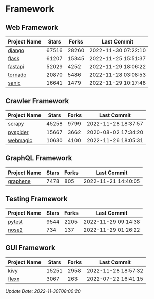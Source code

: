# Framework

## Web Framework
| Project Name | Stars | Forks | Last Commit |
| ------------ | ----- | ----- | ----------- |
| [django](https://github.com/django/django) | 67516 | 28260 | 2022-11-30 07:22:10 |
| [flask](https://github.com/pallets/flask) | 61207 | 15345 | 2022-11-25 15:51:37 |
| [fastapi](https://github.com/tiangolo/fastapi) | 52029 | 4252 | 2022-11-29 18:06:22 |
| [tornado](https://github.com/tornadoweb/tornado) | 20870 | 5486 | 2022-11-28 03:08:53 |
| [sanic](https://github.com/sanic-org/sanic) | 16641 | 1479 | 2022-11-29 10:17:48 |

## Crawler Framework
| Project Name | Stars | Forks | Last Commit |
| ------------ | ----- | ----- | ----------- |
| [scrapy](https://github.com/scrapy/scrapy) | 45258 | 9799 | 2022-11-28 18:37:57 |
| [pyspider](https://github.com/binux/pyspider) | 15667 | 3662 | 2020-08-02 17:34:20 |
| [webmagic](https://github.com/code4craft/webmagic) | 10630 | 4100 | 2022-11-26 18:05:31 |

## GraphQL Framework
| Project Name | Stars | Forks | Last Commit |
| ------------ | ----- | ----- | ----------- |
| [graphene](https://github.com/graphql-python/graphene) | 7478 | 805 | 2022-11-21 14:40:05 |

## Testing Framework
| Project Name | Stars | Forks | Last Commit |
| ------------ | ----- | ----- | ----------- |
| [pytest](https://github.com/pytest-dev/pytest) | 9544 | 2205 | 2022-11-29 09:14:38 |
| [nose2](https://github.com/nose-devs/nose2) | 734 | 137 | 2022-11-29 01:26:22 |

## GUI Framework
| Project Name | Stars | Forks | Last Commit |
| ------------ | ----- | ----- | ----------- |
| [kivy](https://github.com/kivy/kivy) | 15251 | 2958 | 2022-11-28 18:57:32 |
| [flexx](https://github.com/flexxui/flexx) | 3067 | 263 | 2022-07-22 16:41:15 |

*Update Date: 2022-11-30T08:00:20*